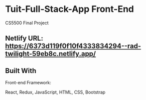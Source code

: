 # Tuit-Full-Stack-App Front-End
CS5500 Final Project

## Netlify URL: https://6373d119f0f10f4333834294--rad-twilight-59eb8c.netlify.app/

## Built With
Front-end Framework:

React, Redux, JavaScript, HTML, CSS, Bootstrap 



